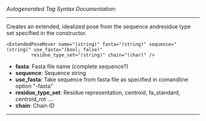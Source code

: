 _Autogenerated Tag Syntax Documentation:_

---
Creates an extended, idealized pose from the sequence andresidue type set specified in the constructor.

```
<ExtendedPoseMover name="(string)" fasta="(string)" sequence="(string)" use_fasta="(bool; false)"
         residue_type_set="(string)" chain="(char)" />
```

-   **fasta**: Fasta file name (complete sequence?)
-   **sequence**: Sequence string
-   **use_fasta**: Take sequence from fasta file as specified in comandline option "-fasta"
-   **residue_type_set**: Residue representation, centroid, fa_standard, centroid_rot ....
-   **chain**: Chain ID

---
